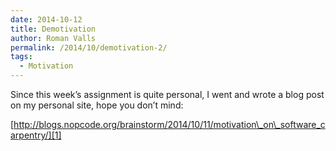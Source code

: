 ```yaml
---
date: 2014-10-12
title: Demotivation
author: Roman Valls
permalink: /2014/10/demotivation-2/
tags:
  - Motivation
---
```

Since this week&#8217;s assignment is quite personal, I went and wrote a blog post on my personal site, hope you don&#8217;t mind:

[http://blogs.nopcode.org/brainstorm/2014/10/11/motivation\_on\_software_carpentry/][1]

 [1]: http://blogs.nopcode.org/brainstorm/2014/10/11/motivation_on_software_carpentry/
